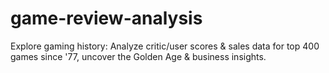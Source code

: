 # game-review-analysis
Explore gaming history: Analyze critic/user scores &amp; sales data for top 400 games since '77, uncover the Golden Age &amp; business insights.
